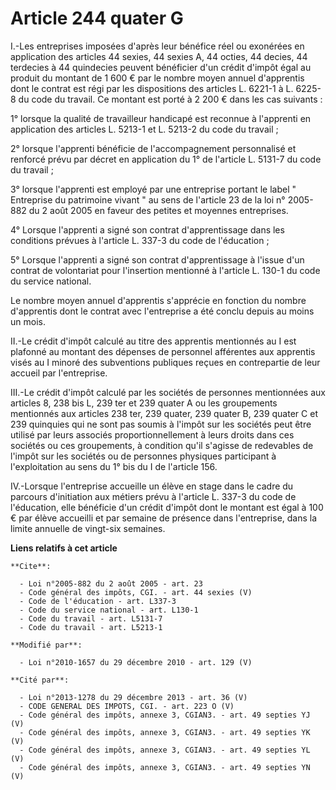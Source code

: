 # Article 244 quater G

I.-Les entreprises imposées d'après leur bénéfice réel ou exonérées en application des articles 44 sexies, 44 sexies A, 44
octies, 44 decies, 44 terdecies à 44 quindecies peuvent bénéficier d'un crédit d'impôt égal au produit du montant de 1 600 €
par le nombre moyen annuel d'apprentis dont le contrat est régi par les dispositions des articles L. 6221-1 à L. 6225-8 du
code du travail. Ce montant est porté à 2 200 € dans les cas suivants : 

1° lorsque la qualité de travailleur handicapé est reconnue à l'apprenti en application des articles L. 5213-1 et L. 5213-2
du code du travail ; 

2° lorsque l'apprenti bénéficie de l'accompagnement personnalisé et renforcé prévu par décret en application du 1° de
l'article L. 5131-7 du code du travail ; 

3° lorsque l'apprenti est employé par une entreprise portant le label " Entreprise du patrimoine vivant " au sens de
l'article 23 de la loi n° 2005-882 du 2 août 2005 en faveur des petites et moyennes entreprises. 

4° Lorsque l'apprenti a signé son contrat d'apprentissage dans les conditions prévues à l'article L. 337-3 du code de
l'éducation ; 

5° Lorsque l'apprenti a signé son contrat d'apprentissage à l'issue d'un contrat de volontariat pour l'insertion mentionné à
l'article L. 130-1 du code du service national. 

Le nombre moyen annuel d'apprentis s'apprécie en fonction du nombre d'apprentis dont le contrat avec l'entreprise a été
conclu depuis au moins un mois. 

II.-Le crédit d'impôt calculé au titre des apprentis mentionnés au I est plafonné au montant des dépenses de personnel
afférentes aux apprentis visés au I minoré des subventions publiques reçues en contrepartie de leur accueil par
l'entreprise. 

III.-Le crédit d'impôt calculé par les sociétés de personnes mentionnées aux articles 8, 238 bis L, 239 ter et 239 quater A
ou les groupements mentionnés aux articles 238 ter, 239 quater, 239 quater B, 239 quater C et 239 quinquies qui ne sont pas
soumis à l'impôt sur les sociétés peut être utilisé par leurs associés proportionnellement à leurs droits dans ces sociétés
ou ces groupements, à condition qu'il s'agisse de redevables de l'impôt sur les sociétés ou de personnes physiques
participant à l'exploitation au sens du 1° bis du I de l'article 156. 

IV.-Lorsque l'entreprise accueille un élève en stage dans le cadre du parcours d'initiation aux métiers prévu à l'article L.
337-3 du code de l'éducation, elle bénéficie d'un crédit d'impôt dont le montant est égal à 100 € par élève accueilli et par
semaine de présence dans l'entreprise, dans la limite annuelle de vingt-six semaines.

**Liens relatifs à cet article**

	**Cite**:

	  - Loi n°2005-882 du 2 août 2005 - art. 23
	  - Code général des impôts, CGI. - art. 44 sexies (V)
	  - Code de l'éducation - art. L337-3
	  - Code du service national - art. L130-1
	  - Code du travail - art. L5131-7
	  - Code du travail - art. L5213-1

	**Modifié par**:

	  - Loi n°2010-1657 du 29 décembre 2010 - art. 129 (V)

	**Cité par**:

	  - Loi n°2013-1278 du 29 décembre 2013 - art. 36 (V)
	  - CODE GENERAL DES IMPOTS, CGI. - art. 223 O (V)
	  - Code général des impôts, annexe 3, CGIAN3. - art. 49 septies YJ (V)
	  - Code général des impôts, annexe 3, CGIAN3. - art. 49 septies YK (V)
	  - Code général des impôts, annexe 3, CGIAN3. - art. 49 septies YL (V)
	  - Code général des impôts, annexe 3, CGIAN3. - art. 49 septies YN (V)

